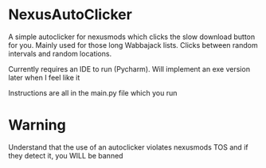 # NexusAutoClicker
 A simple autoclicker for nexusmods which clicks the slow download button for you. Mainly used for those long Wabbajack lists. Clicks between random intervals and random locations.
 
 Currently requires an IDE to run (Pycharm). Will implement an exe version later when I feel like it

 Instructions are all in the main.py file which you run
 
# Warning
 Understand that the use of an autoclicker violates nexusmods TOS and if they detect it, you WILL be banned

